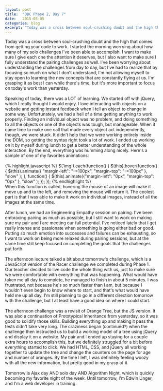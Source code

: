```yaml
---
layout: post
title:  "DBC Phase 2, Day 7"
date:   2015-05-05
categories: blog
excerpt: "Today was a cross between soul-crushing doubt and the high that comes from getting your code to work. I started the morning worrying about how many of my solo challenges I've been able to accomplish. I want to make sure I give each one the attention it deserves, but I also want to make sure I fully understand the pairing challenges as well. I've been worrying about understanding the challenges from day to day, but I've had to realize that by focusing so much on what I don't understand, I'm not allowing myself to stay open to learning the new concepts that are constantly flying at us. I'm grasping it as best I can while there's time, but it's more important to focus on today's work than yesterday's."
---
```


Today was a cross between soul-crushing doubt and the high that comes from getting your code to work. I started the morning worrying about how many of my solo challenges I've been able to accomplish. I want to make sure I give each one the attention it deserves, but I also want to make sure I fully understand the pairing challenges as well. I've been worrying about understanding the challenges from day to day, but I've had to realize that by focusing so much on what I don't understand, I'm not allowing myself to stay open to learning the new concepts that are constantly flying at us. I'm grasping it as best I can while there's time, but it's more important to focus on today's work than yesterday.
<br>
<br>
Speaking of today, there was a LOT of learning. We started off with jQuery, which I really thought I would enjoy. I love interacting with objects on a website and getting instant feedback when I tell an object to change in some way. Unfortunately, we had a hell of a time getting anything to work properly. Finding an individual object was no problem, and doing something to all the objects or one of the objects was tough, but manageable. When it came time to make one call that made every object act independently, though, we were stuck. It didn't help that we were working entirely inside the DOM, so getting the syntax right took a lot of work. I ended up working on it by myself during lunch to get a better understanding of the whole interaction. By the end, everything was humming along nicely. Here's a sample of one of my favorites animations:
<br>
<br>
{% highlight javascript %}
$('img').each(function() {
  $(this).hover(function() {
    $(this).animate({ "margin-left": "-=100px", "margin-top": "-=100px" }, "slow" );
  },
  function() {
    $(this).animate({"margin-left": "0px", "margin-top": "0px" }, "slow" );
  });
});
{% endhighlight %}
<br>
When this function is called, hovering the mouse of an image will make it move up and to the left, and removing the mouse will return it. The coolest part is that I was able to make it work on individual images, instead of all the images at the same time.
<br>
<br>
After lunch, we had an Engineering Empathy session on pairing. I've been embracing pairing as much as possible, but I still want to work on making sure my pair and I are meeting our full potential. I've noticed lately that I get really intense and passionate when something is going either bad or good. Putting so much emotion into successes and failures can be exhausting, so I want to work on being more relaxed during pairing sessions, but at the same time still keep focused on completing the goals that the challenges put forth.
<br>
<br>
The afternoon lecture talked a bit about tomorrow's challenge, which is a JavaScript version of the Racer challenge we completed during Phase 1. Our teacher decided to live code the whole thing with us, just to make sure we were comfortable with everything that was happening. What would have taken me all day to complete, he managed to finish in about 5 minutes. I was frustrated, not because he's so much faster than I am, but because I wouldn't even begin to know where to start, and that's what would have held me up all day. I'm still planning to go in a different direction tomorrow with the challenge, but I at least have a good idea on where I could start.
<br>
<br>
The afternoon challenge was a revisit of Orange Tree, but the JS version. It was also a continuation of Prototypical Inheritance from yesterday, so it was good to solidify those skills. Building everything up and making it pass the tests didn't take very long. The craziness began (continued?) when the challenge then instructed us to build a working model of a tree using jQuery and display it on a website. My pair and I ended up staying for a couple extra hours to accomplish this, but we definitely struggled for a bit before everything started to click. We had HTML, CSS, and jQuery all working together to update the tree and change the counters on the page for age and number of oranges. By the time I left, I was definitely feeling woozy with all the new information, but pretty good in my grasp of it.
<br>
<br>
Tomorrow is Ajax day AND solo day AND Algorithm Night, which is quickly becoming my favorite night of the week. Until tomorrow, I'm Edwin Unger, and I'm a web developer in training.
